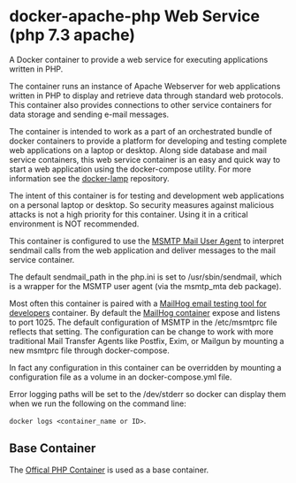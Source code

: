 # docker-apache-php Web Service (php 7.3 apache)

A Docker container to provide a web service for executing applications written in PHP.

The container runs an instance of Apache Webserver for web applications written in PHP to display and retrieve data through standard web protocols. This container also provides connections to other service containers for data storage and sending e-mail messages.

The container is intended to work as a part of an orchestrated bundle of docker containers to provide a platform for developing and testing complete web applications on a laptop or desktop. Along side database and mail service containers, this web service container is an easy and quick way to start a web application using the docker-compose utility. For more information see the [docker-lamp](https://github.com/llslim/docker-lamp) repository.

The intent of this container is for testing and development web applications on a personal laptop or desktop. So security measures against malicious attacks is not a high priority for this container. Using it in a critical environment is NOT recommended.

This container is configured to use the [MSMTP Mail User Agent](http://msmtp.sourceforge.net/) to interpret sendmail calls from the web application and deliver messages to the mail service container.

The default sendmail_path in the php.ini is set to /usr/sbin/sendmail, which is a wrapper for the MSMTP user agent (via the msmtp_mta deb package).

Most often this container is paired with a [MailHog email testing tool for developers](https://github.com/mailhog/MailHog) container. By default the [MailHog container](https://hub.docker.com/r/mailhog/mailhog/) expose and listens to port 1025. The default configuration of MSMTP in the /etc/msmtprc file reflects that setting. The configuration can be change to work with more traditional Mail Transfer Agents like Postfix, Exim, or Mailgun by mounting a new msmtprc file through docker-compose.

In fact any configuration in this container can be overridden by mounting a configuration file as a volume in an docker-compose.yml file.

Error logging paths will be set to the /dev/stderr so docker can display them when we run the following on the command line:

`docker logs <container_name or ID>`.

## Base Container
The [Offical PHP Container](https://hub.docker.com/_/php/) is used as a base container.
